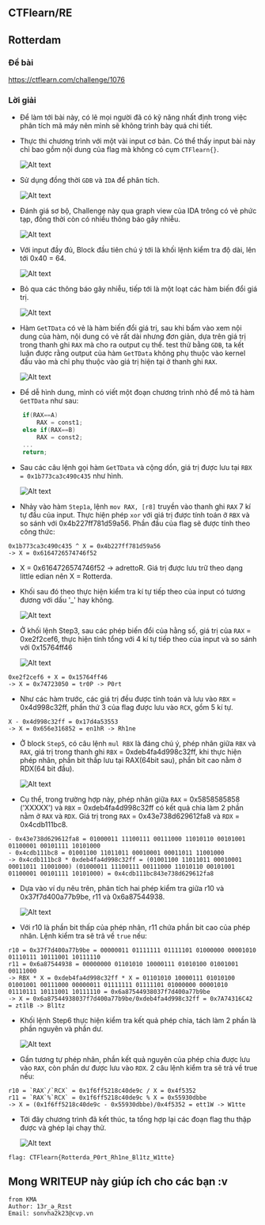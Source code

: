 ## CTFlearn/RE

## Rotterdam

### Đề bài

https://ctflearn.com/challenge/1076

### Lời giải

- Để làm tới bài này, có lẽ mọi người đã có kỹ năng nhất định trong việc phân tích mã máy nên mình sẽ không trình bày quá chi tiết.
- Thực thi chương trình với một vài input cơ bản. Có thể thấy input bài này chỉ bao gồm nội dung của flag mà không có cụm `CTFlearn{}`.

  ![Alt text](IMG/Rotterdam/image.png)

- Sử dụng đồng thời `GDB` và `IDA` để phân tích.

  ![Alt text](IMG/Rotterdam/image-1.png)

- Đánh giá sơ bộ, Challenge này qua graph view của IDA trông có vẻ phức tạp, đồng thời còn có nhiều thông báo gây nhiễu.

  ![Alt text](IMG/Rotterdam/image-2.png)

- Với input đầy đủ, Block đầu tiên chú ý tới là khối lệnh kiểm tra độ dài, lên tới 0x40 = 64.

  ![Alt text](IMG/Rotterdam/image-3.png)

- Bỏ qua các thông báo gây nhiễu, tiếp tới là một loạt các hàm biến đổi giá trị.

  ![Alt text](IMG/Rotterdam/image-4.png)

- Hàm `GetTData` có vẻ là hàm biến đổi giá trị, sau khi bấm vào xem nội dung của hàm, nội dung có vẻ rất dài nhưng đơn giản, dựa trên giá trị trong thanh ghi `RAX` mà cho ra output cụ thể. test thử bằng `GDB`, ta kết luận được rằng output của hàm `GetTData` không phụ thuộc vào kernel đầu vào mà chỉ phụ thuộc vào giá trị hiện tại ở thanh ghi `RAX`.

  ![Alt text](IMG/Rotterdam/image-5.png)

- Để dễ hình dung, mình có viết một đoạn chương trình nhỏ để mô tả hàm `GetTData` như sau:

```C++
    if(RAX==A)
        RAX = const1;
    else if(RAX==B)
        RAX = const2;
    ...
    return;
```

- Sau các câu lệnh gọi hàm `GetTData` và cộng dồn, giá trị được lưu tại `RBX = 0x1b773ca3c490c435` như hình.

  ![Alt text](IMG/Rotterdam/image-6.png)

- Nhảy vào hàm `Step1a`, lệnh `mov RAX, [r8]` truyền vào thanh ghi `RAX` 7 kí tự đầu của input. Thực hiện phép `xor` với giá trị được tính toán ở `RBX` và so sánh với 0x4b227ff781d59a56. Phần đầu của flag sẽ được tính theo công thức:

```
0x1b773ca3c490c435 ^ X = 0x4b227ff781d59a56
-> X = 0x6164726574746f52
```

- X = 0x6164726574746f52 -> adrettoR. Giá trị được lưu trữ theo dạng little edian nên X = Rotterda.
- Khối sau đó theo thực hiện kiểm tra kí tự tiếp theo của input có tương đương với dấu '\_' hay không.

  ![Alt text](IMG/Rotterdam/image-7.png)

- Ở khối lệnh Step3, sau các phép biến đổi của hằng số, giá trị của `RAX` = 0xe2f2cef6, thực hiện tính tổng với 4 kí tự tiếp theo của input và so sánh với 0x15764ff46

  ![Alt text](IMG/Rotterdam/image-8.png)

```
0xe2f2cef6 + X = 0x15764ff46
-> X = 0x74723050 = tr0P -> P0rt
```

- Như các hàm trước, các giá trị đều được tính toán và lưu vào `RBX` = 0x4d998c32ff, phần thứ 3 của flag được lưu vào `RCX`, gồm 5 kí tự.

```
X - 0x4d998c32ff = 0x17d4a53553
-> X = 0x656e316852 = en1hR -> Rh1ne
```

- Ở block `Step5`, có câu lệnh `mul RBX` là đáng chú ý, phép nhân giữa `RBX` và `RAX`, giá trị trong thanh ghi `RBX` = 0xdeb4fa4d998c32ff, khi thực hiện phép nhân, phần bit thấp lưu tại RAX(64bit sau), phần bit cao nằm ở RDX(64 bit đầu).

  ![Alt text](IMG/Rotterdam/image-9.png)

- Cụ thể, trong trường hợp này, phép nhân giữa `RAX` = 0x5858585858 ('XXXXX') và `RBX` = 0xdeb4fa4d998c32ff có kết quả chia làm 2 phần nằm ở `RAX` và `RDX`. Giá trị trong `RAX` = 0x43e738d629612fa8 và `RDX` = 0x4cdb111bc8.

```
- 0x43e738d629612fa8 = 01000011 11100111 00111000 11010110 00101001 01100001 00101111 10101000
- 0x4cdb111bc8 = 01001100 11011011 00010001 00011011 11001000
-> 0x4cdb111bc8 * 0xdeb4fa4d998c32ff = (01001100 11011011 00010001 00011011 11001000) (01000011 11100111 00111000 11010110 00101001 01100001 00101111 10101000) = 0x4cdb111bc843e738d629612fa8
```

- Dựa vào ví dụ nêu trên, phân tích hai phép kiểm tra giữa r10 và 0x37f7d400a77b9be, r11 và 0x6a87544938.

  ![Alt text](IMG/Rotterdam/image-10.png)

- Với r10 là phần bit thấp của phép nhân, r11 chứa phần bit cao của phép nhân. Lệnh kiểm tra sẽ trả về `true` nếu:

```
r10 = 0x37f7d400a77b9be = 00000011 01111111 01111101 01000000 00001010 01110111 10111001 10111110
r11 = 0x6a87544938 = 00000000 01101010 10000111 01010100 01001001 00111000
-> RBX * X = 0xdeb4fa4d998c32ff * X = 01101010 10000111 01010100 01001001 00111000 00000011 01111111 01111101 01000000 00001010 01110111 10111001 10111110 = 0x6a87544938037f7d400a77b9be
-> X = 0x6a87544938037f7d400a77b9be/0xdeb4fa4d998c32ff = 0x7A74316C42 = zt1lB -> Bl1tz
```

- Khối lệnh Step6 thực hiện kiểm tra kết quả phép chia, tách làm 2 phần là phần nguyên và phần dư.

  ![Alt text](IMG/Rotterdam/image-11.png)

- Gần tương tự phép nhân, phần kết quả nguyên của phép chia được lưu vào `RAX`, còn phần dư được lưu vào `RDX`. 2 câu lệnh kiểm tra sẽ trả về true nếu:

```
r10 = `RAX`/`RCX` = 0x1f6ff5218c40de9c / X = 0x4f5352
r11 = `RAX`%`RCX` = 0x1f6ff5218c40de9c % X = 0x55930dbbe
-> X = (0x1f6ff5218c40de9c - 0x55930dbbe)/0x4f5352 = ett1W -> W1tte
```

- Tới đây chương trình đã kết thúc, ta tổng hợp lại các đoạn flag thu thập được và ghép lại chạy thử.

  ![Alt text](IMG/Rotterdam/image-12.png)

```
flag: CTFlearn{Rotterda_P0rt_Rh1ne_Bl1tz_W1tte}
```

## Mong WRITEUP này giúp ích cho các bạn :v

```
from KMA
Author: 13r_ə_Rɪst
Email: sonvha2k23@cvp.vn
```
